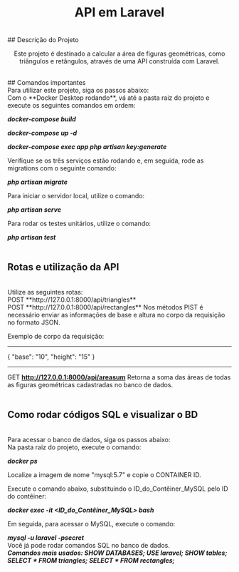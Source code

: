 <h1 align="center">API em Laravel</h1>
<br>
## Descrição do Projeto
<p align="center">Este projeto é destinado a calcular a área de figuras geométricas, como triângulos e retângulos, através de uma API construída com Laravel.</p>
<br>
## Comandos importantes
<br>
Para utilizar este projeto, siga os passos abaixo:
<br>
Com o **Docker Desktop rodando**, vá até a pasta raiz do projeto e execute os seguintes comandos em ordem:

***docker-compose build***

***docker-compose up -d***

***docker-compose exec app php artisan key:generate***

Verifique se os três serviços estão rodando e, em seguida, rode as migrations com o seguinte comando:

***php artisan migrate***

Para iniciar o servidor local, utilize o comando:

***php artisan serve***

Para rodar os testes unitários, utilize o comando:

***php artisan test***
<br>
<br>
## Rotas e utilização da API
<br>
Utilize as seguintes rotas:
<br>
POST **http://127.0.0.1:8000/api/triangles**<br>
POST **http://127.0.0.1:8000/api/rectangles**
Nos métodos PIST é necessário enviar as informações de base e altura no corpo da requisição no formato JSON.

Exemplo de corpo da requisição:
***
{
    "base": "10",
    "height": "15"
}
***

GET **http://127.0.0.1:8000/api/areasum**
Retorna a soma das áreas de todas as figuras geométricas cadastradas no banco de dados.
<br>
<br>
## Como rodar códigos SQL e visualizar o BD
<br>
Para acessar o banco de dados, siga os passos abaixo:
<br>
Na pasta raiz do projeto, execute o comando:

***docker ps***

Localize a imagem de nome "mysql:5.7" e copie o CONTAINER ID.

Execute o comando abaixo, substituindo o ID_do_Contêiner_MySQL pelo ID do contêiner:

***docker exec -it <ID_do_Contêiner_MySQL> bash***

Em seguida, para acessar o MySQL, execute o comando:

***mysql -u laravel -psecret***
<br>
Você já pode rodar comandos SQL no banco de dados.
<br>
***Comandos mais usados:
SHOW DATABASES;
USE laravel;
SHOW tables;
SELECT * FROM triangles;
SELECT * FROM rectangles;***
